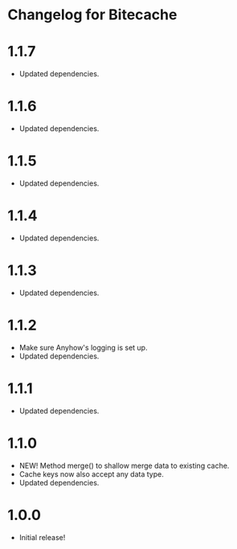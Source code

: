 # Changelog for Bitecache

1.1.7
=====
* Updated dependencies.

1.1.6
=====
* Updated dependencies.

1.1.5
=====
* Updated dependencies.

1.1.4
=====
* Updated dependencies.

1.1.3
=====
* Updated dependencies.

1.1.2
=====
* Make sure Anyhow's logging is set up.
* Updated dependencies.

1.1.1
=====
* Updated dependencies.

1.1.0
=====
* NEW! Method merge() to shallow merge data to existing cache.
* Cache keys now also accept any data type.
* Updated dependencies.

1.0.0
=====
* Initial release!
